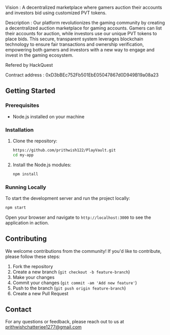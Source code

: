 Vision : A decentralized marketplace where gamers auction their accounts and investors bid using customized PVT tokens.

Description : Our platform revolutionizes the gaming community by creating a decentralized auction marketplace for gaming accounts. Gamers can list their accounts for auction, while investors use our unique PVT tokens to place bids. This secure, transparent system leverages blockchain technology to ensure fair transactions and ownership verification, empowering both gamers and investors with a new way to engage and invest in the gaming ecosystem.

Refered by HackQuest

Contract address : 0xD3bBEc752Fb501EbE05047867d0D949B19a08a23


## Getting Started

### Prerequisites

- Node.js installed on your machine

### Installation

1. Clone the repository:
    ```bash
    https://github.com/prithwish122/PlayVault.git
    cd my-app
    ```

2. Install the Node.js modules:
    ```bash
    npm install
    ```

### Running Locally

To start the development server and run the project locally:

```bash
npm start
```

Open your browser and navigate to `http://localhost:3000` to see the application in action.

## Contributing

We welcome contributions from the community! If you'd like to contribute, please follow these steps:

1. Fork the repository
2. Create a new branch (`git checkout -b feature-branch`)
3. Make your changes
4. Commit your changes (`git commit -am 'Add new feature'`)
5. Push to the branch (`git push origin feature-branch`)
6. Create a new Pull Request

## Contact

For any questions or feedback, please reach out to us at prithwishchatterjee1277@gmail.com
 
